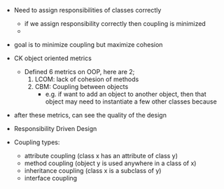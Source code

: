 - Need to assign responsibilities of classes correctly
	- if we assign responsibility correctly then coupling is minimized
	- 
- goal is to minimize coupling but maximize cohesion
- CK object oriented metrics
	- Defined 6 metrics on OOP, here are 2;
		1) LCOM: lack of cohesion of methods 
		2) CBM: Coupling between objects
			- e.g. if want to add an object to another object, then that object may need to instantiate a few other classes because 
- after these metrics, can see the quality of the design
- Responsibility Driven Design

- Coupling types:
	- attribute coupling (class x has an attribute of class y)
	- method coupling (object y is used anywhere in a class of x)
	- inheritance coupling (class x is a subclass of y)
	- interface coupling